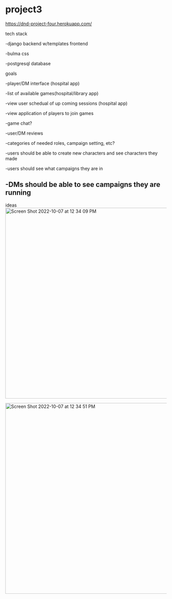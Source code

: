 # project3
https://dnd-project-four.herokuapp.com/


tech stack

-django backend w/templates frontend

-bulma css

-postgresql database


goals

-player/DM interface (hospital app)

-list of available games(hospital/library app)

-view user schedual of up coming sessions (hospital app)

-view application of players to join games

-game chat?

-user/DM reviews

-categories of needed roles, campaign setting, etc?

-users should be able to create new characters and see characters they made 

-users should see what campaigns they are in

-DMs should be able to see campaigns they are running
-


ideas<img width="594" alt="Screen Shot 2022-10-07 at 12 34 09 PM" src="https://user-images.githubusercontent.com/76796067/194640155-ccbe0269-a600-4bc8-9dfe-5fc6c6be7b89.png">



<img width="594" alt="Screen Shot 2022-10-07 at 12 34 51 PM" src="https://user-images.githubusercontent.com/76796067/194640246-03dcdd21-9566-42ad-938f-293433d8879d.png">
